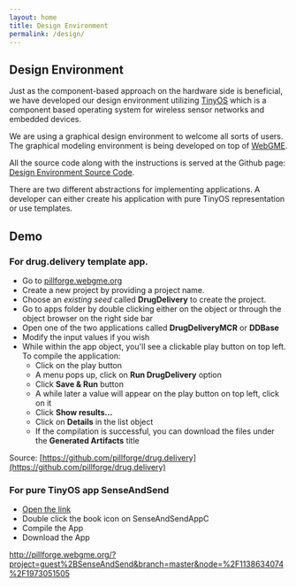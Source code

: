 ```yaml
---
layout: home
title: Design Environment
permalink: /design/
---
```


<!-- # Design Environment for Capsule Robots -->

## Design Environment

Just as the component-based approach on the hardware side is beneficial, we have developed our design environment utilizing [TinyOS](http://tinyos.net/) which is a component based operating system for wireless sensor networks and embedded devices.

We are using a graphical design environment to welcome all sorts of users. The graphical modeling environment is being developed on top of [WebGME](http://webgme.org).

All the source code along with the instructions is served at the Github page: [Design Environment Source Code](https://github.com/pillforge/mcr_ide).


There are two different abstractions for implementing applications. A developer can either create his application with pure TinyOS representation or use templates.

## Demo

### For drug.delivery template app.

* Go to [pillforge.webgme.org](http://pillforge.webgme.org)
* Create a new project by providing a project name.
* Choose an *existing seed* called **DrugDelivery** to create the project.
* Go to apps folder by double clicking either on the object or through the object browser on the right side bar
* Open one of the two applications called **DrugDeliveryMCR** or **DDBase**
* Modify the input values if you wish
* While within the app object, you'll see a clickable play button on top left. To compile the application:
  * Click on the play button
  * A menu pops up, click on **Run DrugDelivery** option
  * Click **Save & Run** button
  * A while later a value will appear on the play button on top left, click on it
  * Click **Show results...**
  * Click on **Details** in the list object
  * If the compilation is successful, you can download the files under the **Generated Artifacts** title

Source: [https://github.com/pillforge/drug.delivery](https://github.com/pillforge/drug.delivery)

### For pure TinyOS app SenseAndSend

* [Open the link](http://pillforge.webgme.org/?project=guest%2BSenseAndSend&branch=master&node=%2F1138634074%2F1973051505&visualizer=ModelEditor&tab=0&selection=%2F1138634074%2F1973051505%2F1806907828)
* Double click the book icon on SenseAndSendAppC
* Compile the App
* Download the App

http://pillforge.webgme.org/?project=guest%2BSenseAndSend&branch=master&node=%2F1138634074%2F1973051505


